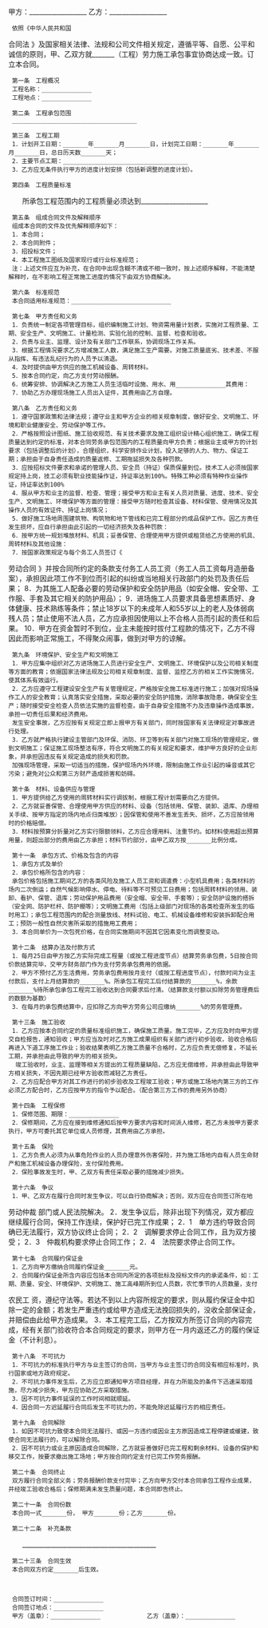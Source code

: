 
 甲方：__________________
 乙方：__________________
 
     依照《中华人民共和国
合同法
》及国家相关法律、法规和公司文件相关规定，遵循平等、自愿、公平和诚信的原则，甲、乙双方就_______（工程）劳力施工承包事宜协商达成一致。订立本合同。
 
     第一条　工程概况
     工程名称：______________
     工程地点：______________
 
     第二条　工程承包范围
     ___________________________________
 
     第三条　工程工期
     1．计划开工日期：_______年_______月_______日，计划完工日期：_______年_______月_______日，总日历天数_______天；
     2．主要节点工期：___________________________________
     3．乙方应无条件执行甲方的进度计划安排（包括新调整的进度计划）。
 
     第四条　工程质量标准
 　　所承包工程范围内的工程质量必须达到_____________________
 
     第五条　组成合同文件及解释顺序
     组成本合同的文件及优先解释顺序如下：
     1．本合同；
     2．本合同附件；
     3．招投标文件；
     4．本工程施工图纸及国家现行或行业标准规范；
     注：上述文件应互为补充，在合同中出现含糊不清或不相一致时，按上述顺序解释，不能清楚解释时，在不影响工程正常施工进度的情况下由双方协商解决。
 
     第六条　标准规范
     本合同适用标准规范：____________________________
 
     第七条　甲方责任和义务
     1．负责统一制定各项管理目标，组织编制施工计划、物资需用量计划表，实施对工程质量、工期、安全生产、文明施工、计量检测、实验化验的控制、监督、检查和验收。
     2．负责与业主、监理、设计及有关部门工作联系，协调现场工作关系。
     3．根据工程情况要求乙方增减施工人数，满足施工生产需要。对施工质量底劣、技术差、不服从指挥、有违法乱纪行为的人员予以清退。
     4．及时提供由甲方供应的施工机械设备、周转材料。
     5．按本合同约定，向乙方支付劳动报酬。
     6．统筹安排、协调解决乙方施工人员生活临时设施、用水、用______________其费用：   
     7．协助乙方办理现场施工人员出入证件，其费用由乙方自理。
 
     第八条　乙方责任和义务
     1．遵守国家政策和法律法规；遵守业主和甲方企业的相关规章制度，做好安全、文明施工、环境和职业健康安全、劳动保护等工作。
     2．严格按照设计图纸、施工验收规范、有关技术要求及施工组织设计精心组织施工，确保工程质量达到约定的标准，对本合同劳务承包范围内的工程质量向甲方负责；根据业主或甲方的计划要求（包括调整后的计划），合理组织，科学安排作业计划，投入足够的人力、物力、保证工期；承担由于自身责任造成的质量返修、工期拖延损失及各种罚款。
     3．应按招标文件要求和承诺的管理人员、安全员（持证）保质保量到位。技术工人必须按国家规定持上岗，技工必须有职业技能操作证，持证率达到100%。特殊工种必须有特种作业操作证，持证率达到100%
     4．服从甲方和业主的监督、检查、管理；接受甲方和业主有关人员对质量、进度、技术、安全生产、文明施工、环境保护等方面的管理：接受甲方随时检查其设备、材料保管、使用情况及其操作人员的有效证件、持证上岗情况；
     5．做好施工场地周围建筑物、构筑物和地下管线和已完工程部分的成品保护工作。因乙方责任发生损坏，应自行承担由此引起的一切经济损失及各种罚款：
     6．按甲方统一规划堆放材料、机具；妥善保管、合理使用甲方提供或租赁给乙方使用的机具、周转材料及其他设施：
     7．按国家政策规定与每个务工人员签订《
劳动合同
》并按合同所约定的条款支付务工人员工资（务工人员工资每月造册备案），承担因此项工作不到位而引起的纠纷或当地相关行政部门的处罚及责任后果；
     8．为其施工人配备必要的劳动保护和安全防护用品（如安全帽、安全带、工作服、手套及其它相关的防护用品）；
     9．进场施工人员要求具备思想素质好、身体健康、技术熟练等条件；禁止18岁以下的未成年人和55岁以上的老人及体弱病残人员；禁止使用不法人员，乙方应承担因使用以上不合格人员而引起的责任和后果。
     10．甲方在资金暂时不到位，业主未能按时拔付工程款的情况下，乙方不得因此而影响正常施工，不得聚众闹事，做到对甲方的谅解。
 
     第九条　环境保护、安全生产和文明施工
     1．甲方应集中组织对乙方进场施工人员进行安全生产、文明施工、环境保护以及公司相关制度等方面的教育；依据国家法律法规及公司相关规章制度、监督、监控乙方的相关工作实施情况，使其体系有效运行。
     2．乙方应遵守工程建设安全生产有关管理规定，严格按安全施工标准进行施工；加强对现场操作工人的安全教育；认真落实安全措施，采取必要的安全防护措施，消除事故隐患，确保安全生产；随时接受安全检查人员依法实施的监督检查。由于自身安全措施不力及违章操作造成事故，承担一切责任后果和经济费用。
     发生安全事故，乙方应按有关规定立即上报甲方有关部门，同时按国家有关法律规定对事故进行处理。
     3．乙方就严格执行建设主管部门及环保、消防、环卫等到有关部门对施工现场的管理规定，做到文明施工；保证施工现场整洁有序，符合文明施工的有关规定和要求，维护甲方良好的企业形象，并承担因违反有关规定造成的损失和罚款。
     加强现场管理，采取一切适当的措施，保护现场内外环境，限制由施工作业引起的噪音或其它污染；避免对公众和第三方财产造成损害和妨碍。
 
     第十条　材料、设备供应与管理
     1．甲方提供给乙方使用的周转材料实行调拔制，根据工程计划需要向乙方提供。
     2．乙方就妥善保管、合理使用甲方供应的材料、设备（包括领用、保管、装卸、退库、办理相关手续、按甲方指定的场内地点归类堆放）；因保管和使用不善发生丢失、损坏，乙方应按领用时的价格赔偿。
     3．材料按预算分折量对乙方实行限额领料，乙方应合理用料、注重节约。如材料使用超出预算用量，则超出部分的费用由乙方承担；材料节约部分，由甲乙双方按_______比例分成。
 
     第十一条　承包方式、价格及包含的内容
     1．承包方式及单价
     2．承包价格所包含的内容：
     承包价格包括施工期间乙方的各类风险及施工人员工资和调遣费：小型机具费用；各类材料的场内二次倒运；自然气候影响停水、停电、待料等不可预见工日费用；包括周转材料的领用、装卸、看护、保管、退库；劳动保护用品费用（安全帽、安全带、手套等）；安全防护设施的搭拆（安全网、防护栏杆、防护棚等）；文明施工费用（包括上级部门对现场的各类检查所发生的临时用工）；承包工程范围内的配合测量放线、材料试验、电工、机械设备维修和安装拆卸配合用工；预防一般性自然灾害所采取的措施用工费用；
     3．本合同单价为一次包死价格，在合同实施期间不因其它因素变化而调整变动。
 
     第十二条　结算办法及付款方式
     1．每月25日由甲方按乙方实际完成工程量（或按工程进度节点）结算劳务承包费，5日按合同价款结算完毕，交甲方财务部门作为支付劳务承包费用的依据。
     2．甲方不预付乙方生活费用，劳务承包费用按月支付（或按工程进度节点），付款时间为业主付款后，支付上月结算款的_______%。所承包工程完工后付结算款的_______%，余款_______%待所承包承包工程完工验收达到合同要求后付清。（结算款支付额以扣除劳务管理费后的数额为基数）
     3．在每月的承包费结算中，应扣除乙方向甲方劳务公司应缴纳_______%的劳务管理费。
 
     第十三条　施工验收
     1．乙方应按本合同约定的质量标准组织施工，确保施工质量。施工完毕，乙方应及时向甲方提交自检报告，通知验收；甲方应当及时对乙方施工成果组织有关部门进行初步验收，验收合格后再进入下道工序施工作业；验收结果表明乙方施工质量不合格时，乙方应负责无偿修复，不延长工期，并承担由此导致的甲方的相关损失。
      竣工验收时，业主、监理等相关方提出的工程质量缺陷，乙方应无偿维修，并承担由此导致甲方相关损失，不因先期已经甲方验收而减轻乙方责任。
     2．乙方应配合甲方对其工作进行的初步验收及工程竣工验收；甲方或施工场地内第三方的工作必须乙方配合时，乙方应按甲方的指令予以配合。（配合第三方工作的费用另外协商）
 
     第十四条　工程保修
     1．保修范围、期限：______________
     2．保修期间，乙方应在接到维修通知后按甲方要求内容和时间派人维修，若乙方未按甲方要求执行，甲方可委托其它单位或人员修理，其费用由乙方承担。
 
     第十五条　保险
     1．乙方负责人必须为从事危险作业的人员办理意外伤害保险，并为施工场地内自有人员生命财产和施工机械设备办理保险，支付保险费用。
     2．保险事故发生时，甲、乙双方有责任采取必要的措施减少损失。
 
     第十六条　争议
     1．甲、乙双方在履行合同时发生争议，可以自行协商解决；否则，双方应在合同签订所在地
劳动仲裁
部门或人民法院解决。
     2．发生争议后，除非出现下列情况，双方都应继续履行合同，保持工作连续，保护好已完工作成果；
     2．1　单方违约导致合同确已无法履行，双方协议终止合同；
     2．2　调解要求停止合同工作，且为双方接受；
     2．3　仲裁机构要求停止合同工作；
     2．4　法院要求停止合同工作。
 
     第十七条　合同履约保证金
     1．乙方向甲方缴纳合同履约保证金_______元。
     2．合同履约保证金所含内容应包括本合同内所定的各项批标及投标文件内的承诺条件，如：工期、质量、安全、环境保护、文明施工、施工高峰期所到位人员数，农忙季节的人员数量，支付
农民工
资，遵纪守法等。若达不到以上内容所规定的要求，则从履约保证金中扣除一定的金额；若发生严重违约或给甲方造成无法挽回损失的，没收全部保证金，并赔偿由此给甲方造成果。
     3．本工程完工后，乙方按双方所签订合同的内容完成，经有关部门验收符合本合同规定的要求，则甲方在一月内返还乙方的履约保证金（不计利息）。
 
     第十八条　不可抗力
     1．不可抗力的标准执行甲方与业主签订的合同，当甲方与业主签订的合同没有相应标准时，执行国家或地方政府规定。
     2．不可抗力事件发生后，乙方应立即通知甲方项目经理，并在力所能及的条件下迅速采取措施，尽力减少损失，甲方应协助乙方采取措施。
     3．因不可抗力事件延误的工作时间相就顺延。
     4．因合同一方迟延履行合同后发生不可抗力的，不能免除迟延履行方的相应责任。
 
     第十九条　合同解除
     1．如因不可抗力致使本合同无法履行、或因一方违约或因业主方原因造成工程停建或缓建，致使合同无法履行的，可以解除合同。
     2．因不可抗力或业主原因造成合同解除，乙方就妥善做好已完工程和剩余材料、设备的保护和移交工作，按要求撤出施工场地；甲方按合同约定支付已完工作劳务报酬。
 
     第二十条　合同终止
     双方履行合同全部义务；劳务报酬价款支付完毕；乙方向甲方交付本合同承包工程作业成果，并经竣工验收合格后；保修期满未发生质量问题，本合同即告终止。
 
     第二十一条　合同份数
     本合同一式_______份， 甲方_______份；乙方_______份。
 
     第二十二条　补充条款
 　　__________________________________________
 
     第二十三条　合同生效
     本合同双方约定_______后生效。
 
  
 
     合同签订时间：______________
     合同签订地点：______________
     甲方（盖章）：______________             乙方（盖章）：______________ 
 

 
 
 
 
 
  


  
 

  


  


  
 
 
 
 

